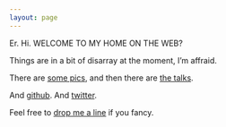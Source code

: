```yaml
---
layout: page
---
```


Er. Hi. WELCOME TO MY HOME ON THE WEB?

Things are in a bit of disarray at the moment, I’m affraid.

There are [some pics](/1/125/), and then there are [the talks](//talks.chastell.net).

And [github](https://github.com/chastell). And [twitter](http://twitter.com/chastell).

Feel free to [drop me a line](mailto:chastell@chastell.net) if you fancy.
